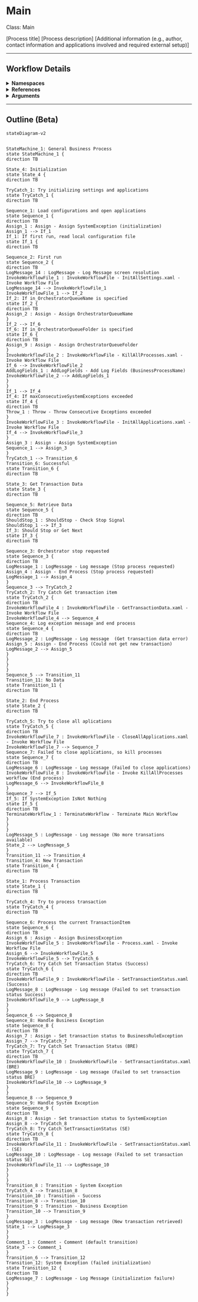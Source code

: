 # Main
Class: Main

[Process title]
[Process description]
[Additional information (e.g., author, contact information and applications involved and required external setup)]

<hr />

## Workflow Details
<details>
    <summary>
    <b>Namespaces</b>
    </summary>

    - GlobalConstantsNamespace
- GlobalVariablesNamespace
- System
- System.Activities
- System.Activities.DynamicUpdate
- System.Activities.Statements
- System.Collections
- System.Collections.Generic
- System.Collections.ObjectModel
- System.Data
- System.Linq
- System.Linq.Expressions
- System.Reflection
- System.Runtime.InteropServices
- System.Runtime.Serialization
- System.Text
- System.Windows
- UiPath.Core
- UiPath.Core.Activities


</details>
<details>
    <summary>
    <b>References</b>
    </summary>

    - Microsoft.Bcl.AsyncInterfaces
- Microsoft.CSharp
- NPOI
- PresentationCore
- PresentationFramework
- System
- System.Activities
- System.Collections
- System.ComponentModel
- System.ComponentModel.Composition
- System.ComponentModel.Primitives
- System.ComponentModel.TypeConverter
- System.Configuration.ConfigurationManager
- System.Console
- System.Core
- System.Data
- System.Data.Common
- System.Data.SqlClient
- System.Linq
- System.Memory
- System.Memory.Data
- System.ObjectModel
- System.Private.CoreLib
- System.Private.ServiceModel
- System.Private.Uri
- System.Private.Xml
- System.Runtime.Serialization
- System.Security.Permissions
- System.ServiceModel
- System.ServiceModel.Activities
- System.ValueTuple
- System.Xaml
- System.Xml
- System.Xml.Linq
- UiPath.Excel
- UiPath.Studio.Constants
- UiPath.System.Activities
- UiPath.System.Activities.Design
- WindowsBase
- WindowsFormsIntegration


</details>
<details>
    <summary>
    <b>Arguments</b>
    </summary>

    <table><tr><th>Name</th><th>Direction</th><th>Type</th><th>Description</th></tr><tr><td>in_OrchestratorQueueName</td><td>InArgument</td><td>x:String</td><td>Allows the Orchestrator queue name to be passed as an argument, instead of only being defined in the configuration file.</td></tr><tr><td>in_OrchestratorQueueFolder</td><td>InArgument</td><td>x:String</td><td>Allows the Orchestrator folder name where the queue is created to be passed as an argument, instead of only being defined in the configuration file.</td></tr></table>
    
</details>

<hr />

## Outline (Beta)

```mermaid
stateDiagram-v2


StateMachine_1: General Business Process
state StateMachine_1 {
direction TB

State_4: Initialization
state State_4 {
direction TB

TryCatch_1: Try initializing settings and applications
state TryCatch_1 {
direction TB

Sequence_1: Load configurations and open applications
state Sequence_1 {
direction TB
Assign_1 : Assign - Assign SystemException (initialization)
Assign_1 --> If_1
If_1: If first run, read local configuration file
state If_1 {
direction TB

Sequence_2: First run
state Sequence_2 {
direction TB
LogMessage_14 : LogMessage - Log Message screen resolution
InvokeWorkflowFile_1 : InvokeWorkflowFile - InitAllSettings.xaml - Invoke Workflow File
LogMessage_14 --> InvokeWorkflowFile_1
InvokeWorkflowFile_1 --> If_2
If_2: If in_OrchestratorQueueName is specified
state If_2 {
direction TB
Assign_2 : Assign - Assign OrchestratorQueueName
}
If_2 --> If_6
If_6: If in_OrchestratorQueueFolder is specified
state If_6 {
direction TB
Assign_9 : Assign - Assign OrchestratorQueueFolder
}
InvokeWorkflowFile_2 : InvokeWorkflowFile - KillAllProcesses.xaml - Invoke Workflow File
If_6 --> InvokeWorkflowFile_2
AddLogFields_1 : AddLogFields - Add Log Fields (BusinessProcessName)
InvokeWorkflowFile_2 --> AddLogFields_1
}
}
If_1 --> If_4
If_4: If maxConsecutiveSystemExceptions exceeded
state If_4 {
direction TB
Throw_1 : Throw - Throw Consecutive Exceptions exceeded
}
InvokeWorkflowFile_3 : InvokeWorkflowFile - InitAllApplications.xaml - Invoke Workflow File
If_4 --> InvokeWorkflowFile_3
}
Assign_3 : Assign - Assign SystemException
Sequence_1 --> Assign_3
}
TryCatch_1 --> Transition_6
Transition_6: Successful
state Transition_6 {
direction TB

State_3: Get Transaction Data
state State_3 {
direction TB

Sequence_5: Retrieve Data
state Sequence_5 {
direction TB
ShouldStop_1 : ShouldStop - Check Stop Signal
ShouldStop_1 --> If_3
If_3: Should Stop or Get Next
state If_3 {
direction TB

Sequence_3: Orchestrator stop requested
state Sequence_3 {
direction TB
LogMessage_1 : LogMessage - Log message (Stop process requested)
Assign_4 : Assign - End Process (Stop process requested)
LogMessage_1 --> Assign_4
}
Sequence_3 --> TryCatch_2
TryCatch_2: Try Catch Get transaction item
state TryCatch_2 {
direction TB
InvokeWorkflowFile_4 : InvokeWorkflowFile - GetTransactionData.xaml - Invoke Workflow File
InvokeWorkflowFile_4 --> Sequence_4
Sequence_4: Log exception message and end process
state Sequence_4 {
direction TB
LogMessage_2 : LogMessage - Log message  (Get transaction data error)
Assign_5 : Assign - End Process (Could not get new transaction)
LogMessage_2 --> Assign_5
}
}
}
}
Sequence_5 --> Transition_11
Transition_11: No Data
state Transition_11 {
direction TB

State_2: End Process
state State_2 {
direction TB

TryCatch_5: Try to close all aplications
state TryCatch_5 {
direction TB
InvokeWorkflowFile_7 : InvokeWorkflowFile - CloseAllApplications.xaml - Invoke Workflow File
InvokeWorkflowFile_7 --> Sequence_7
Sequence_7: Failed to close applications, so kill processes
state Sequence_7 {
direction TB
LogMessage_6 : LogMessage - Log message (Failed to close applications)
InvokeWorkflowFile_8 : InvokeWorkflowFile - Invoke KillAllProcesses workflow (End process)
LogMessage_6 --> InvokeWorkflowFile_8
}
Sequence_7 --> If_5
If_5: If SystemException IsNot Nothing
state If_5 {
direction TB
TerminateWorkflow_1 : TerminateWorkflow - Terminate Main Workflow
}
}
}
LogMessage_5 : LogMessage - Log message (No more transations available)
State_2 --> LogMessage_5
}
Transition_11 --> Transition_4
Transition_4: New Transaction
state Transition_4 {
direction TB

State_1: Process Transaction
state State_1 {
direction TB

TryCatch_4: Try to process transaction
state TryCatch_4 {
direction TB

Sequence_6: Process the current TransactionItem
state Sequence_6 {
direction TB
Assign_6 : Assign - Assign BusinessException
InvokeWorkflowFile_5 : InvokeWorkflowFile - Process.xaml - Invoke Workflow File
Assign_6 --> InvokeWorkflowFile_5
InvokeWorkflowFile_5 --> TryCatch_6
TryCatch_6: Try Catch Set Transaction Status (Success)
state TryCatch_6 {
direction TB
InvokeWorkflowFile_9 : InvokeWorkflowFile - SetTransactionStatus.xaml (Success)
LogMessage_8 : LogMessage - Log message (Failed to set transaction status Success)
InvokeWorkflowFile_9 --> LogMessage_8
}
}
Sequence_6 --> Sequence_8
Sequence_8: Handle Business Exception
state Sequence_8 {
direction TB
Assign_7 : Assign - Set transaction status to BusinessRuleException
Assign_7 --> TryCatch_7
TryCatch_7: Try Catch Set Transaction Status (BRE)
state TryCatch_7 {
direction TB
InvokeWorkflowFile_10 : InvokeWorkflowFile - SetTransactionStatus.xaml (BRE)
LogMessage_9 : LogMessage - Log message (Failed to set transaction status BRE)
InvokeWorkflowFile_10 --> LogMessage_9
}
}
Sequence_8 --> Sequence_9
Sequence_9: Handle System Exception
state Sequence_9 {
direction TB
Assign_8 : Assign - Set transaction status to SystemException
Assign_8 --> TryCatch_8
TryCatch_8: Try Catch SetTransactionStatus (SE)
state TryCatch_8 {
direction TB
InvokeWorkflowFile_11 : InvokeWorkflowFile - SetTransactionStatus.xaml - (SE)
LogMessage_10 : LogMessage - Log message (Failed to set transaction status SE)
InvokeWorkflowFile_11 --> LogMessage_10
}
}
}
Transition_8 : Transition - System Exception
TryCatch_4 --> Transition_8
Transition_10 : Transition - Success
Transition_8 --> Transition_10
Transition_9 : Transition - Business Exception
Transition_10 --> Transition_9
}
LogMessage_3 : LogMessage - Log message (New transaction retrieved)
State_1 --> LogMessage_3
}
}
Comment_1 : Comment - Comment (default transition)
State_3 --> Comment_1
}
Transition_6 --> Transition_12
Transition_12: System Exception (failed initialization)
state Transition_12 {
direction TB
LogMessage_7 : LogMessage - Log Message (initialization failure)
}
}
}
```
